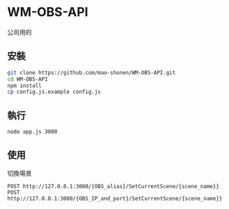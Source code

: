 # WM-OBS-API
公司用的

## 安裝
```bash
git clone https://github.com/mao-shonen/WM-OBS-API.git
cd WM-OBS-API
npm install
cp config.js.example config.js
```

## 執行
```bash
node app.js 3000
```

## 使用
切換場景
```http
POST http://127.0.0.1:3000/{OBS_alias}/SetCurrentScene/{scene_name}}
POST http://127.0.0.1:3000/{OBS_IP_and_port}/SetCurrentScene/{scene_name}}
```
